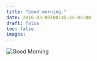 ```yaml
---
title: "Good morning."
date: 2016-03-08T08:45:45-05:00
draft: false
toc: false
images: 
---
```

![Good Morning](morning-drew.jpg)

